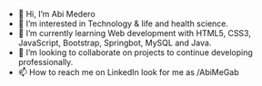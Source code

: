 - 👋 Hi, I’m Abi Medero 
- 👀 I’m interested in Technology & life and health science.
- 🌱 I’m currently learning Web development with HTML5, CSS3, JavaScript, Bootstrap, Springbot, MySQL and Java.
- 💞️ I’m looking to collaborate on projects to continue developing professionally.
- 📫 How to reach me on LinkedIn look for me as /AbiMeGab

<!---
AbiMeGab/AbiMeGab is a ✨ special ✨ repository because its `README.md` (this file) appears on your GitHub profile.
You can click the Preview link to take a look at your changes.
--->
